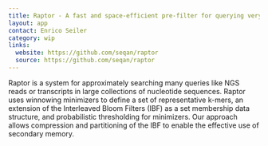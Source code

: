 ```yaml
---
title: Raptor - A fast and space-efficient pre-filter for querying very large collections of nucleotide sequences
layout: app
contact: Enrico Seiler
category: wip
links:
  website: https://github.com/seqan/raptor
  source: https://github.com/seqan/raptor
---
```


Raptor is a system for approximately searching many queries like NGS reads or transcripts in large collections
of nucleotide sequences. Raptor uses winnowing minimizers to define a set of representative k-mers, an extension of the
Interleaved Bloom Filters (IBF) as a set membership data structure, and probabilistic thresholding for minimizers.
Our approach allows compression and partitioning of the IBF to enable the effective use of secondary memory.
